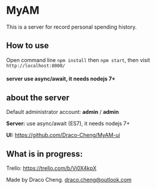 # MyAM

This is a server for record personal spending history.

## How to use
 Open command line ```npm install``` then ```npm start```, then visit ```http://localhost:8000/```
 
 #### server use async/await, it needs nodejs 7+

## about the server
Default administrator account: __admin__ / __admin__

__Server:__ use async/await (ES7), it needs nodejs 7+

__UI:__ https://github.com/Draco-Cheng/MyAM-ui

## What is in progress:
Trello: https://trello.com/b/Vi0X4kpX



Made by Draco Cheng.
draco.cheng@outlook.com





